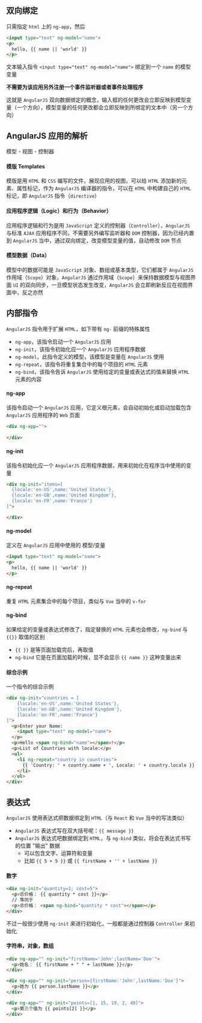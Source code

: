 ## 双向绑定

只需指定 `html` 上的 `ng-app`，然后

```html
<input type="text" ng-model="name">
<p>
  hello, {{ name || 'world' }}
</p>
```

文本输入指令 `<input type="text" ng-model="name">` 绑定到一个 `name` 的模型变量

**不需要为该应用另外注册一个事件监听器或者事件处理程序**

这就是 `AngularJS` 双向数据绑定的概念，输入框的任何更改会立即反映到模型变量（一个方向），模型变量的任何更改都会立即反映到所绑定的文本中（另一个方向）

## AngularJS 应用的解析

模型 - 视图 - 控制器

#### 模版 Templates

模版是用 `HTML` 和 `CSS` 编写的文件，展现应用的视图，可以给 `HTML` 添加新的元素、属性标记，作为 `AngularJS` 编译器的指令，可以在 `HTML` 中构建自己的 `HTML` 标记，即 `AngularJS` 指令（`directive`）

#### 应用程序逻辑（Logic）和行为（Behavior）

应用程序逻辑和行为是用 `JavaScript` 定义的控制器（`Controller`），`AngularJS` 与标准 `AJAX` 应用程序不同，不需要另外编写监听器和 `DOM` 控制器，因为已经内置到 `AngularJS` 当中，通过双向绑定，改变模型变量的值，自动修改 `DOM` 节点

#### 模型数据（Data）

模型中的数据可能是 `JavaScript` 对象、数组或基本类型，它们都属于 `AngularJS` 作用域（`Scope`）对象，`AngularJS` 通过作用域（`Scope`）来保持数据模型与视图界面 `UI` 的双向同步，一旦模型状态发生改变，`AngularJS` 会立即刷新反应在视图界面中，反之亦然





## 内部指令

`AngularJS` 指令用于扩展 `HTML`，如下带有 `ng-` 前缀的特殊属性

* `ng-app`，该指令启动一个 `AngularJS` 应用
* `ng-init`，该指令初始化应一个 `AngularJS` 应用程序数据
* `ng-model`，此指令定义的模型，该模型是变量在 `AngularJS` 使用
* `ng-repeat`，该指令将重复集合中的每个项目的 `HTML` 元素
* `ng-bind`，该指令告诉 `AngularJS` 使用给定的变量或表达式的值来替换 `HTML` 元素的内容


#### ng-app

该指令启动一个 `AngularJS` 应用，它定义根元素，会自动初始化或启动加载包含 `AngularJS` 应用程序的 `Web` 页面

```html
<div ng-app="">
  
</div>
```


#### ng-init

该指令初始化应一个 `AngularJS` 应用程序数据，用来初始化在程序当中使用的变量

```html
<div ng-init="items=[
  {locale:'en-US',name:'United States'},
  {locale:'en-GB',name:'United Kingdom'},
  {locale:'en-FR',name:'France'}
]">

</div>
```


#### ng-model

定义在 `AngularJS` 应用中使用的 模型/变量

```html
<input type="text" ng-model="name">
<p>
  hello, {{ name || 'world' }}
</p>
```



#### ng-repeat

重复 `HTML` 元素集合中的每个项目，类似与 `Vue` 当中的 `v-for`



#### ng-bind

如果给定的变量或表达式修改了，指定替换的 `HTML` 元素也会修改，`ng-bind` 与 `{{}}` 取值的区别

* `{{ }}` 是等页面加载完后，再取值
* `ng-bind` 它是在页面加载的时候，显不会显示 `{{ name }}` 这种变量出来


#### 综合示例

一个指令的综合示例

```html
<div ng-init="countries = [
    {locale:'en-US',name:'United States'},
    {locale:'en-GB',name:'United Kingdom'},
    {locale:'en-FR',name:'France'}
]">
  <p>Enter your Name:
    <input type="text" ng-model="name">
  </p>
  <p>Hello <span ng-bind="name"></span>!</p>
  <p>List of Countries with locale:</p>
  <ul>
    <li ng-repeat="country in countries">
      {{ 'Country: ' + country.name + ', Locale: ' + country.locale }}
    </li>
  </ul>
</div>
```



## 表达式

`AngularJS` 使用表达式把数据绑定到 `HTML`（与 `React` 和 `Vue` 当中的写法类似）

* `AngularJS` 表达式写在双大括号呢：`{{ message }}`
* `AngularJS` 表达式吧数据绑定到 `HTML`，与 `ng-bind` 类似，将会在表达式书写的位置 "输出" 数据
  * 可以包含文字、运算符和变量
  * 比如 `{{ 5 + 5 }}` 或 `{{ firstName + '' + lastName }}`

#### 数字

```html
<div ng-init="quantity=1; cost=5">
  <p>总价格： {{ quantity * cost }}</p>
  // 等同于
  <p>总价格： <span ng-bind="quantity * cost"></span></p>
</div>
```

不过一般很少使用 `ng-init` 来进行初始化，一般都是通过控制器 `Controller` 来初始化

#### 字符串，对象，数组

```html
<div ng-app="" ng-init="firstName='John';lastName='Doe'">
  <p>姓名： {{ firstName + " " + lastName }}</p>
</div>

<div ng-app="" ng-init="person={firstName:'John',lastName:'Doe'}">
  <p>姓为 {{ person.lastName }}</p>
</div>

<div ng-app="" ng-init="points=[1, 15, 19, 2, 40]">
  <p>第三个值为 {{ points[2] }}</p>
</div>
```
